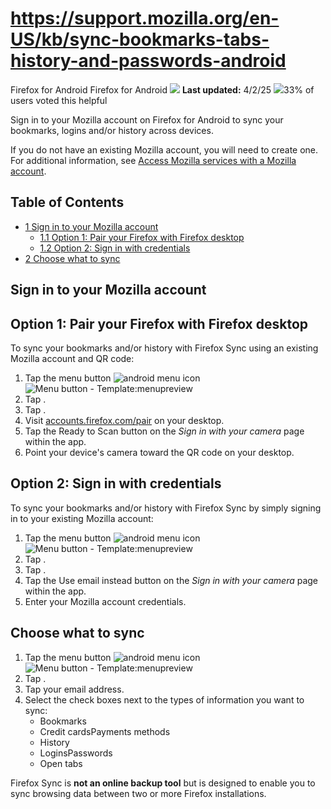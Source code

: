 # https://support.mozilla.org/en-US/kb/sync-bookmarks-tabs-history-and-passwords-android

Firefox for Android Firefox for Android ![](https://assets-prod.sumo.prod.webservices.mozgcp.net/static/pencil.e33c563f24c4f989.svg) **Last updated:** 4/2/25 ![](https://assets-prod.sumo.prod.webservices.mozgcp.net/static/thumbs-up.2cbd5d41625a84a7.svg)33% of users voted this helpful

Sign in to your Mozilla account on Firefox for Android to sync your bookmarks, logins and/or history across devices.

If you do not have an existing Mozilla account, you will need to create one. For additional information, see [Access Mozilla services with a Mozilla account](https://support.mozilla.org/en-US/kb/access-mozilla-services-firefox-account).

## Table of Contents

*   [1 Sign in to your Mozilla account](#w_sign-in-to-your-mozilla-account)
    *   [1.1 Option 1: Pair your Firefox with Firefox desktop](#w_option-1-pair-your-firefox-with-firefox-desktop)
    *   [1.2 Option 2: Sign in with credentials](#w_option-2-sign-in-with-credentials)
*   [2 Choose what to sync](#w_choose-what-to-sync)

## Sign in to your Mozilla account

## Option 1: Pair your Firefox with Firefox desktop

To sync your bookmarks and/or history with Firefox Sync using an existing Mozilla account and QR code:

1.  Tap the menu button ![android menu icon](https://assets-prod.sumo.prod.webservices.mozgcp.net/media/uploads/gallery/images/2024-05-28-12-46-21-5e262d.png)  
    ![Menu button - Template:menupreview](https://assets-prod.sumo.prod.webservices.mozgcp.net/media/uploads/gallery/images/2024-10-01-13-54-46-4af522.png)
2.  Tap .
3.  Tap .
4.  Visit [accounts.firefox.com/pair](https://accounts.firefox.com/pair/) on your desktop.
5.  Tap the Ready to Scan button on the _Sign in with your camera_ page within the app.
6.  Point your device's camera toward the QR code on your desktop.

## Option 2: Sign in with credentials

To sync your bookmarks and/or history with Firefox Sync by simply signing in to your existing Mozilla account:

1.  Tap the menu button ![android menu icon](https://assets-prod.sumo.prod.webservices.mozgcp.net/media/uploads/gallery/images/2024-05-28-12-46-21-5e262d.png)  
    ![Menu button - Template:menupreview](https://assets-prod.sumo.prod.webservices.mozgcp.net/media/uploads/gallery/images/2024-10-01-13-54-46-4af522.png)
2.  Tap .
3.  Tap .
4.  Tap the Use email instead button on the _Sign in with your camera_ page within the app.
5.  Enter your Mozilla account credentials.

## Choose what to sync

1.  Tap the menu button ![android menu icon](https://assets-prod.sumo.prod.webservices.mozgcp.net/media/uploads/gallery/images/2024-05-28-12-46-21-5e262d.png)  
    ![Menu button - Template:menupreview](https://assets-prod.sumo.prod.webservices.mozgcp.net/media/uploads/gallery/images/2024-10-01-13-54-46-4af522.png)
2.  Tap .
3.  Tap your email address.
4.  Select the check boxes next to the types of information you want to sync:
    *   Bookmarks
    *   Credit cardsPayments methods
    *   History
    *   LoginsPasswords
    *   Open tabs

Firefox Sync is **not an online backup tool** but is designed to enable you to sync browsing data between two or more Firefox installations.